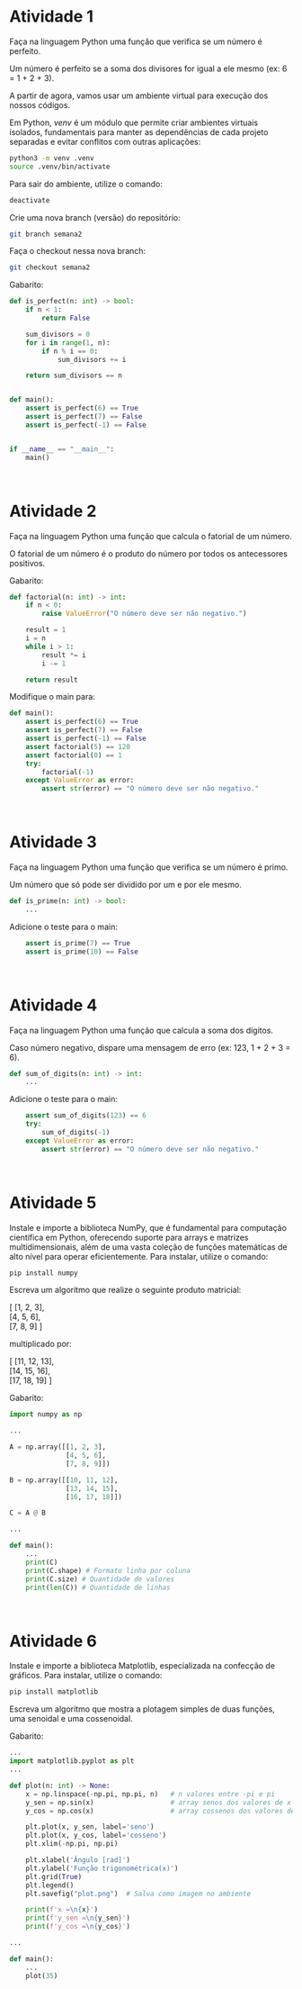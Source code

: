 # Atividade 1
Faça na linguagem Python uma função que verifica se um número é perfeito.

Um número é perfeito se a soma dos divisores for igual a ele mesmo (ex: 6 = 1 + 2 + 3).

A partir de agora, vamos usar um ambiente virtual para execução dos nossos códigos.

Em Python, *venv* é um módulo que permite criar ambientes virtuais isolados, fundamentais para manter as dependências de cada projeto separadas e evitar conflitos com outras aplicações:

```bash
python3 -m venv .venv
source .venv/bin/activate
```

Para sair do ambiente, utilize o comando:

```bash
deactivate
```

Crie uma nova branch (versão) do repositório:

```bash
git branch semana2
```

Faça o checkout nessa nova branch:

```bash
git checkout semana2
```

Gabarito:

```python
def is_perfect(n: int) -> bool:
    if n < 1:
        return False

    sum_divisors = 0
    for i in range(1, n):
        if n % i == 0:
            sum_divisors += i

    return sum_divisors == n


def main():
    assert is_perfect(6) == True
    assert is_perfect(7) == False
    assert is_perfect(-1) == False


if __name__ == "__main__":
    main()
```

<br/>

# Atividade 2
Faça na linguagem Python uma função que calcula o fatorial de um número.

O fatorial de um número é o produto do número por todos os antecessores positivos.

Gabarito:

```python
def factorial(n: int) -> int:
    if n < 0:
        raise ValueError("O número deve ser não negativo.")

    result = 1
    i = n
    while i > 1:
        result *= i
        i -= 1

    return result
```

Modifique o main para:

```python
def main():
    assert is_perfect(6) == True
    assert is_perfect(7) == False
    assert is_perfect(-1) == False
    assert factorial(5) == 120
    assert factorial(0) == 1
    try:
        factorial(-1)
    except ValueError as error:
        assert str(error) == "O número deve ser não negativo."
```

<br/>

# Atividade 3
Faça na linguagem Python uma função que verifica se um número é primo.

Um número que só pode ser dividido por um e por ele mesmo.

```python
def is_prime(n: int) -> bool:
    ...
```

Adicione o teste para o main:

```python
    assert is_prime(7) == True
    assert is_prime(10) == False
```

<br/>

# Atividade 4
Faça na linguagem Python uma função que calcula a soma dos dígitos.

Caso número negativo, dispare uma mensagem de erro (ex: 123, 1 + 2 + 3 = 6).

```python
def sum_of_digits(n: int) -> int:
    ...
```

Adicione o teste para o main:

```python
    assert sum_of_digits(123) == 6
    try:
        sum_of_digits(-1)
    except ValueError as error:
        assert str(error) == "O número deve ser não negativo."
```

<br/>

# Atividade 5
Instale e importe a biblioteca NumPy, que é fundamental para computação científica em Python, oferecendo suporte para arrays e matrizes multidimensionais, além de uma vasta coleção de funções matemáticas de alto nível para operar eficientemente. Para instalar, utilize o comando:

```bash
pip install numpy
```

Escreva um algoritmo que realize o seguinte produto matricial:

[ [1, 2, 3],  
  [4, 5, 6],  
  [7, 8, 9] ]  

multiplicado por:

[ [11, 12, 13],  
  [14, 15, 16],  
  [17, 18, 19] ]

Gabarito:

```python
import numpy as np

...

A = np.array([[1, 2, 3],
              [4, 5, 6],
              [7, 8, 9]])

B = np.array([[10, 11, 12],
              [13, 14, 15],
              [16, 17, 18]])

C = A @ B

...

def main():
    ...
    print(C)
    print(C.shape) # Formato linha por coluna
    print(C.size) # Quantidade de valores
    print(len(C)) # Quantidade de linhas
```

<br/>

# Atividade 6
Instale e importe a biblioteca Matplotlib, especializada na confecção de gráficos. Para instalar, utilize o comando:

```bash
pip install matplotlib
```

Escreva um algoritmo que mostra a plotagem simples de duas funções, uma senoidal e uma cossenoidal.

Gabarito:

```python
...
import matplotlib.pyplot as plt
...

def plot(n: int) -> None:
    x = np.linspace(-np.pi, np.pi, n)   # n valores entre -pi e pi
    y_sen = np.sin(x)                   # array senos dos valores de x
    y_cos = np.cos(x)                   # array cossenos dos valores de x

    plt.plot(x, y_sen, label='seno')
    plt.plot(x, y_cos, label='cosseno')
    plt.xlim(-np.pi, np.pi)

    plt.xlabel('Ângulo [rad]')
    plt.ylabel('Função trigonométrica(x)')
    plt.grid(True)
    plt.legend()
    plt.savefig("plot.png")  # Salva como imagem no ambiente

    print(f'x =\n{x}')
    print(f'y_sen =\n{y_sen}')
    print(f'y_cos =\n{y_cos}')

...

def main():
    ...
    plot(35)
```
